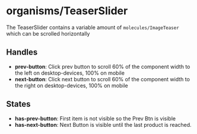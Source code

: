<!-- firescout-component -->

# organisms/TeaserSlider

The TeaserSlider contains a variable amount of `molecules/ImageTeaser` which can be scrolled horizontally

## Handles

- **prev-button**: Click prev button to scroll 60% of the component width to the left on desktop-devices, 100% on mobile
- **next-button**: Click next button to scroll 60% of the component width to the right on desktop-devices, 100% on mobile

## States

- **has-prev-button**: First item is not visible so the Prev Btn is visible
- **has-next-button**: Next Button is visible until the last product is reached.
